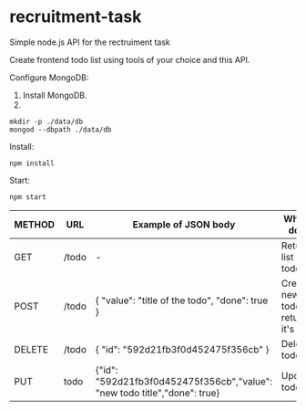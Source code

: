 # recruitment-task
Simple node.js API for the rectruiment task

Create frontend todo list using tools of your choice and this API.

Configure MongoDB:
1. Install MongoDB.
2. 
```
mkdir -p ./data/db
mongod --dbpath ./data/db
```

Install:
```
npm install
```

Start:
```
npm start
```

| METHOD | URL   | Example of JSON body                                                      | What it does                       |   |
|--------|-------|---------------------------------------------------------------------------|------------------------------------|---|
| GET    | /todo | -                                                                         | Returns list of all todos.         |   |
| POST   | /todo | {   "value": "title of the todo",   "done": true }                        | Creates new todo, returns it's id. |   |
| DELETE | /todo | { "id": "592d21fb3f0d452475f356cb" }                                      | Deletes todo.                      |   |
| PUT    | todo  | {"id": "592d21fb3f0d452475f356cb","value": "new todo title","done": true} | Updates todo.                      |   |
